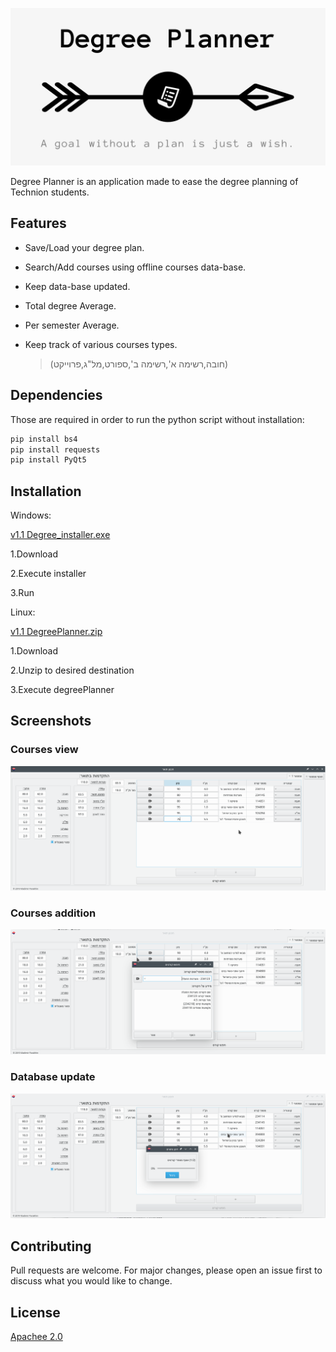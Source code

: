 ![](/images/github_cover.png)

Degree Planner is an application made to ease the degree planning of Technion students.

## Features

- Save/Load your degree plan.

- Search/Add courses using offline courses data-base.

- Keep data-base updated.

- Total degree Average.

- Per semester Average.

- Keep track of various courses types.

    >(חובה,רשימה א',רשימה ב',ספורט,מל"ג,פרוייקט)
   
## Dependencies
Those are required in order to run the python script without installation:
```bash
pip install bs4
pip install requests
pip install PyQt5
```

## Installation

Windows:

[v1.1 Degree_installer.exe](https://github.com/Vladimir-pa/Degree-Planer/releases/download/v1.1/degree_planner_install.exe)

1.Download

2.Execute installer

3.Run

Linux:

[v1.1 DegreePlanner.zip](https://github.com/Vladimir-pa/Degree-Planer/releases/download/v1.1/degreePlanner.zip)

1.Download

2.Unzip to desired destination

3.Execute degreePlanner 

## Screenshots

### Courses view
![](/images/screen/screen_main_window.png)

### Courses addition
![](/images/screen/screen_search.png)

### Database update
![](/images/screen/screen_update.png)


## Contributing
Pull requests are welcome. For major changes, please open an issue first to discuss what you would like to change.


## License
[Apachee 2.0](https://www.apache.org/licenses/LICENSE-2.0.txt)
